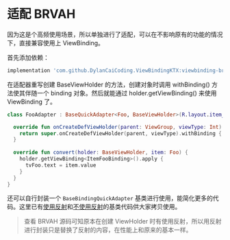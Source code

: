 # 适配 BRVAH

因为这是个高频使用场景，所以单独进行了适配，可以在不影响原有的功能的情况下，直接兼容使用上 ViewBinding。

首先添加依赖：

```gradle
implementation 'com.github.DylanCaiCoding.ViewBindingKTX:viewbinding-brvah:1.2.6'
```

在适配器重写创建 BaseViewHolder 的方法，创建对象时调用 withBinding() 方法使其伴随一个 binding 对象。然后就能通过 holder.getViewBinding() 来使用 ViewBinding 了。

```kotlin
class FooAdapter : BaseQuickAdapter<Foo, BaseViewHolder>(R.layout.item_foo) {

  override fun onCreateDefViewHolder(parent: ViewGroup, viewType: Int): BaseViewHolder {
    return super.onCreateDefViewHolder(parent, viewType).withBinding { ItemFooBinding.bind(it) }
  }
  
  override fun convert(holder: BaseViewHolder, item: Foo) {
    holder.getViewBinding<ItemFooBinding>().apply {
      tvFoo.text = item.value
    }
  }
}
```

还可以自行封装一个 `BaseBindingQuickAdapter` 基类进行使用，能简化更多的代码。这里已有[使用反射](/kotlin/baseclass?id=adapter)和[不使用反射](/kotlin/baseclass?id=adapter-1)的基类代码供大家拷贝使用。

> 查看 BRVAH 源码可知原本在创建 ViewHolder 时有使用反射，所以用反射进行封装只是替换了反射的内容，在性能上和原来的基本一样。